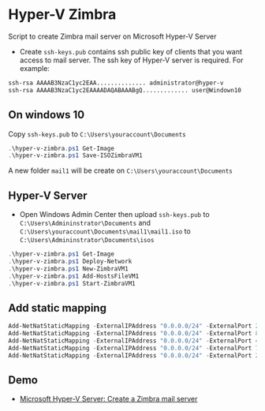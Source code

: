 # Hyper-V Zimbra 
Script to create Zimbra mail server on Microsoft Hyper-V Server

- Create `ssh-keys.pub` contains ssh public key of clients that you want access to mail server. The ssh key of Hyper-V server is required. For example:

```txt
ssh-rsa AAAAB3NzaC1yc2EAA.............. administrator@hyper-v
ssh-rsa AAAAB3NzaC1yc2EAAAADAQABAAABgQ............. user@Windown10
```

## On windows 10

Copy `ssh-keys.pub` to `C:\Users\youraccount\Documents`

```powershell
.\hyper-v-zimbra.ps1 Get-Image
.\hyper-v-zimbra.ps1 Save-ISOZimbraVM1
```

A new folder `mail1` will be create on `C:\Users\youraccount\Documents`

## Hyper-V Server

- Open Windows Admin Center then upload `ssh-keys.pub` to `C:\Users\Admininstrator\Documents` and `C:\Users\youraccount\Documents\mail1\mail1.iso` to `C:\Users\Admininstrator\Documents\isos`

```powershell
.\hyper-v-zimbra.ps1 Get-Image
.\hyper-v-zimbra.ps1 Deploy-Network
.\hyper-v-zimbra.ps1 New-ZimbraVM1
.\hyper-v-zimbra.ps1 Add-HostsFileVM1
.\hyper-v-zimbra.ps1 Start-ZimbraVM1
```

## Add static mapping

```Powershell
Add-NetNatStaticMapping -ExternalIPAddress "0.0.0.0/24" -ExternalPort 2223 -Protocol TCP -InternalIPAddress "10.10.10.11" -InternalPort 22 -NatName ZimbraNatNet
Add-NetNatStaticMapping -ExternalIPAddress "0.0.0.0/24" -ExternalPort 80 -Protocol TCP -InternalIPAddress "10.10.10.11" -InternalPort 80 -NatName ZimbraNatNet
Add-NetNatStaticMapping -ExternalIPAddress "0.0.0.0/24" -ExternalPort 443 -Protocol TCP -InternalIPAddress "10.10.10.11" -InternalPort 443 -NatName ZimbraNatNet
Add-NetNatStaticMapping -ExternalIPAddress "0.0.0.0/24" -ExternalPort 7071 -Protocol TCP -InternalIPAddress "10.10.10.11" -InternalPort 7071 -NatName ZimbraNatNet
Add-NetNatStaticMapping -ExternalIPAddress "0.0.0.0/24" -ExternalPort 25 -Protocol TCP -InternalIPAddress "10.10.10.11" -InternalPort 25 -NatName ZimbraNatNet
```

## Demo

- [Microsoft Hyper-V Server: Create a Zimbra mail server](https://youtu.be/VgifWoXsaQg)

